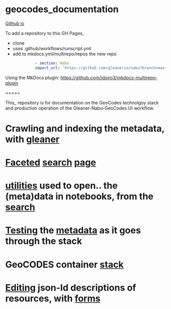 # geocodes_documentation 

[Github io](https://earthcube.github.io/geocodes_documentation/)

To add a repository to this GH Pages, 
* clone
* uses .github/workflows/runscript.yml 
* add to mkdocs.yml/multirepo/repos  the new repo
```yaml
             - section: Nabu
             import_url: 'https://github.com/gleanerio/nabu?branch=master'
```
Using the MkDocs plugin: https://github.com/jdoiro3/mkdocs-multirepo-plugin

=====

This_ repository is for documentation on the GeoCodes technolgoy stack and production operation of the Gleaner-Nabu-GeoCodes UI workflow.

# Crawling and indexing the metadata, with [gleaner](https://github.com/earthcube/geocodes/blob/main/docs/indexing_with_gleanerio.md)

# [Faceted](https://github.com/earthcube/facetsearch) [search](http://geocodes.ddns.net/ec/GeoCODES) [page](https://dev.geocodes.earthcube.org/)

# [utilities](https://github.com/earthcube/earthcube_utilities) used to open.. the (meta)data in notebooks, from the [search](http://geocodes.ddns.net/ec/GeoCODES)

# [Testing](https://github.com/MBcode/ec/blob/master/test/) the [metadata](https://github.com/earthcube/GeoCODES-Metadata) as it goes through the stack

# GeoCODES container [stack](https://github.com/earthcube/geocodes)

# [Editing](https://addto.earthcube.org/#/) json-ld descriptions of resources, with [forms](https://github.com/earthcube/jsonld_forms)
